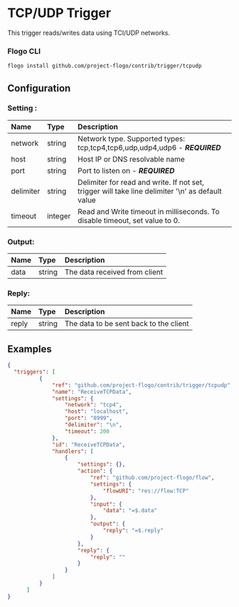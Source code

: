 <!--
title: TCP/UDP
weight: 4701
-->
# TCP/UDP Trigger

This trigger reads/writes data using TCI/UDP networks.

### Flogo CLI
```bash
flogo install github.com/project-flogo/contrib/trigger/tcpudp
```

## Configuration

### Setting :

| Name       | Type    | Description
|:---        | :---    | :---     
| network    | string  | Network type. Supported types: tcp,tcp4,tcp6,udp,udp4,udp6  - ***REQUIRED***
| host       | string  | Host IP or DNS resolvable name
| port       | string  | Port to listen on - ***REQUIRED***
| delimiter  | string  | Delimiter for read and write. If not set, trigger will take line delimiter '\n' as default value
| timeout    | integer | Read and Write timeout in milliseconds. To disable timeout, set value to 0.


### Output:

| Name         | Type     | Description
|:---          | :---     | :---   
| data         | string   | The data received from client

### Reply:

| Name         | Type     | Description
|:---          | :---     | :---   
| reply        | string   | The data to be sent back to the client

## Examples

```json
{
  "triggers": [
          {
              "ref": "github.com/project-flogo/contrib/trigger/tcpudp",
              "name": "ReceiveTCPData",
              "settings": {
                  "network": "tcp4",
                  "host": "localhost",
                  "port": "8999",
                  "delimiter": "\n",
                  "timeout": 200
              },
              "id": "ReceiveTCPData",
              "handlers": [
                  {
                      "settings": {},
                      "action": {
                          "ref": "github.com/project-flogo/flow",
                          "settings": {
                              "flowURI": "res://flow:TCP"
                          },
                          "input": {
                              "data": "=$.data"
                          },
                          "output": {
                              "reply": "=$.reply"
                          }
                      },
                      "reply": {
                          "reply": ""
                      }
                  }
              ]
          }
      ]
}
```